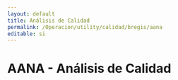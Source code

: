 ```yaml
---
layout: default
title: Análisis de Calidad
permalink: /Operacion/utility/calidad/bregis/aana
editable: si
---
```


# AANA - Análisis de Calidad

